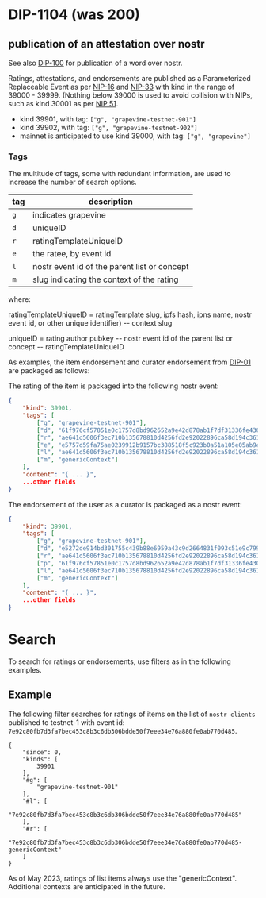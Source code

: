 DIP-1104 (was 200)
=====
publication of an attestation over nostr
-----

See also [DIP-100](../../conceptGraph/100.md) for publication of a word over nostr.

Ratings, attestations, and endorsements are published as a Parameterized Replaceable Event as per [NIP-16](https://github.com/nostr-protocol/nips/blob/master/16.md) and [NIP-33](https://github.com/nostr-protocol/nips/blob/master/33.md) with kind in the range of 39000 - 39999. (Nothing below 39000 is used to avoid collision with NIPs, such as kind 30001 as per [NIP 51](https://github.com/nostr-protocol/nips/blob/master/51.md).

- kind 39901, with tag: `["g", "grapevine-testnet-901"]`
- kind 39902, with tag: `["g", "grapevine-testnet-902"]`
- mainnet is anticipated to use kind 39000, with tag: `["g", "grapevine"]`

### Tags

The multitude of tags, some with redundant information, are used to increase the number of search options.

| tag            | description                      |
| ---------------- | -------------------------------- |
| `g`              |  indicates grapevine              |
| `d`              |  uniqueID  |
| `r`              |  ratingTemplateUniqueID |
| `e`              |  the ratee, by event id |
| `l`              |  nostr event id of the parent list or concept |
| `m`              |  slug indicating the context of the rating |

where:

ratingTemplateUniqueID = ratingTemplate slug, ipfs hash, ipns name, nostr event id, or other unique identifier) -- context slug

uniqueID = rating author pubkey -- nostr event id of the parent list or concept -- ratingTemplateUniqueID

As examples, the item endorsement and curator endorsement from [DIP-01](../01.md) are packaged as follows:

The rating of the item is packaged into the following nostr event:

```json
{
    "kind": 39901,
    "tags": [
        ["g", "grapevine-testnet-901"],
        ["d", "61f976cf57851e0c1757d8bd962652a9e42d878ab1f7df31336fe430e2612e78-e5757d59fa75ae0239912b9157bc388518f5c923b0a51a105e05ab9e75f4e559-ae641d5606f3ec710b135678810d4256fd2e92022896ca58d194c361c46d81f9-genericContext"],
        ["r", "ae641d5606f3ec710b135678810d4256fd2e92022896ca58d194c361c46d81f9-genericContext"],
        ["e", "e5757d59fa75ae0239912b9157bc388518f5c923b0a51a105e05ab9e75f4e559"],
        ["l", "ae641d5606f3ec710b135678810d4256fd2e92022896ca58d194c361c46d81f9"],
        ["m", "genericContext"]
    ],
    "content": "{ ... }",
    ...other fields
}
```

The endorsement of the user as a curator is packaged as a nostr event:

```json
{
    "kind": 39901,
    "tags": [
        ["g", "grapevine-testnet-901"],
        ["d", "e5272de914bd301755c439b88e6959a43c9d2664831f093c51e9c799a16a102f-61f976cf57851e0c1757d8bd962652a9e42d878ab1f7df31336fe430e2612e78-ae641d5606f3ec710b135678810d4256fd2e92022896ca58d194c361c46d81f9-nostrCuratedListsCuratorEndorsement-genericContext"],
        ["r", "ae641d5606f3ec710b135678810d4256fd2e92022896ca58d194c361c46d81f9-nostrCuratedListsCuratorEndorsement-genericContext"],
        ["p", "61f976cf57851e0c1757d8bd962652a9e42d878ab1f7df31336fe430e2612e78"],
        ["l", "ae641d5606f3ec710b135678810d4256fd2e92022896ca58d194c361c46d81f9"],
        ["m", "genericContext"]
    ],
    "content": "{ ... }",
    ...other fields
}
```
    
# Search

To search for ratings or endorsements, use filters as in the following examples.

## Example

The following filter searches for ratings of items on the list of `nostr clients` published to testnet-1 with event id: `7e92c80fb7d3fa7bec453c8b3c6db306bdde50f7eee34e76a880fe0ab770d485`.

```
{
    "since": 0,
    "kinds": [
        39901
    ],
    "#g": [
        "grapevine-testnet-901"
    ],
    "#l": [
        "7e92c80fb7d3fa7bec453c8b3c6db306bdde50f7eee34e76a880fe0ab770d485"
    ],
    "#r": [
        "7e92c80fb7d3fa7bec453c8b3c6db306bdde50f7eee34e76a880fe0ab770d485-genericContext"
    ]
}
```

As of May 2023, ratings of list items always use the "genericContext". Additional contexts are anticipated in the future. 
